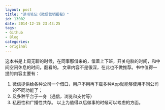 ```yaml
---
layout: post
title: "读书笔记《微信营销揭秘》"
id: 13002
date: 2014-12-15 23:43:25
tags: 
- Github
- Blog
categories: 
- original
---
```

这本书是上周无聊的时候，在同事那借来的，借着上下班，开关电脑的时间，和中间空闲休息的时间，翻看的。
文章内容不是很深，在此也不做推荐。书中值得一提的内容主要有：

 1. 微信提供给各种公司一个借口，用户不用再下载多种App就能够使用不同公司的不同功能了；
 2. 及多种平台于一身（通信，浏览和支付等）
 3. 私密性和广播性共存。
以上为值得以后做事的时候可以考虑的方面。
